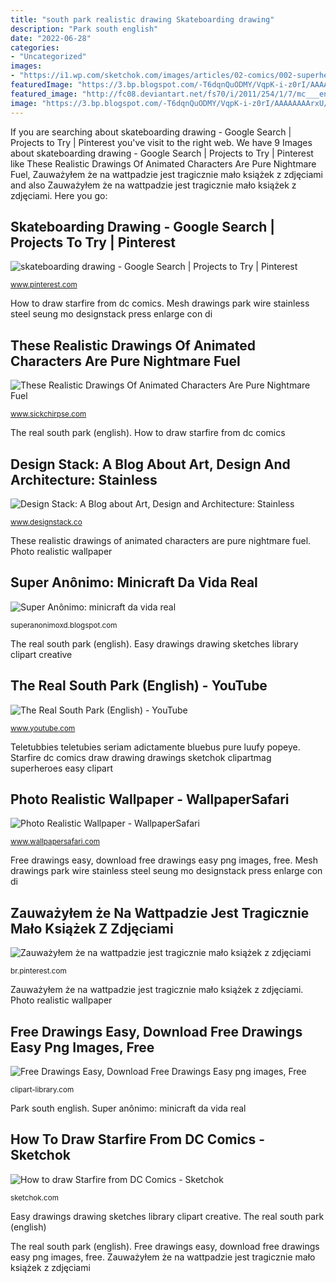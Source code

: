 ```yaml
---
title: "south park realistic drawing Skateboarding drawing"
description: "Park south english"
date: "2022-06-28"
categories:
- "Uncategorized"
images:
- "https://i1.wp.com/sketchok.com/images/articles/02-comics/002-superheroes/16/16.jpg?w=1200&amp;resize=1200%2C&amp;ssl=1"
featuredImage: "https://3.bp.blogspot.com/-T6dqnQuODMY/VqpK-i-z0rI/AAAAAAAArxU/uuazVYQyA5U/s1600/01-Detail-Seungmo-Park-Stainless-Steel-Mesh-Drawings-www-designstack-co.JPG"
featured_image: "http://fc08.deviantart.net/fs70/i/2011/254/1/7/mc___enderman_3_by_superkusokao-d49lkam.png"
image: "https://3.bp.blogspot.com/-T6dqnQuODMY/VqpK-i-z0rI/AAAAAAAArxU/uuazVYQyA5U/s1600/01-Detail-Seungmo-Park-Stainless-Steel-Mesh-Drawings-www-designstack-co.JPG"
---
```


If you are searching about skateboarding drawing - Google Search | Projects to Try | Pinterest you've visit to the right web. We have 9 Images about skateboarding drawing - Google Search | Projects to Try | Pinterest like These Realistic Drawings Of Animated Characters Are Pure Nightmare Fuel, Zauważyłem że na wattpadzie jest tragicznie mało książek z zdjęciami and also Zauważyłem że na wattpadzie jest tragicznie mało książek z zdjęciami. Here you go:

## Skateboarding Drawing - Google Search | Projects To Try | Pinterest

![skateboarding drawing - Google Search | Projects to Try | Pinterest](https://s-media-cache-ak0.pinimg.com/736x/0b/b5/44/0bb544d9dc65257f8841d076c4697f1a--surf-design-skateboard-art.jpg "Photo realistic wallpaper")

<small>www.pinterest.com</small>

How to draw starfire from dc comics. Mesh drawings park wire stainless steel seung mo designstack press enlarge con di

## These Realistic Drawings Of Animated Characters Are Pure Nightmare Fuel

![These Realistic Drawings Of Animated Characters Are Pure Nightmare Fuel](http://www.sickchirpse.com/wp-content/uploads/2014/02/Real-Drawings-Animated-Characters-20.jpg "These realistic drawings of animated characters are pure nightmare fuel")

<small>www.sickchirpse.com</small>

The real south park (english). How to draw starfire from dc comics

## Design Stack: A Blog About Art, Design And Architecture: Stainless

![Design Stack: A Blog about Art, Design and Architecture: Stainless](https://3.bp.blogspot.com/-T6dqnQuODMY/VqpK-i-z0rI/AAAAAAAArxU/uuazVYQyA5U/s1600/01-Detail-Seungmo-Park-Stainless-Steel-Mesh-Drawings-www-designstack-co.JPG "Zauważyłem że na wattpadzie jest tragicznie mało książek z zdjęciami")

<small>www.designstack.co</small>

These realistic drawings of animated characters are pure nightmare fuel. Photo realistic wallpaper

## Super Anônimo: Minicraft Da Vida Real

![Super Anônimo: minicraft da vida real](http://fc08.deviantart.net/fs70/i/2011/254/1/7/mc___enderman_3_by_superkusokao-d49lkam.png "Easy drawings drawing sketches library clipart creative")

<small>superanonimoxd.blogspot.com</small>

The real south park (english). Easy drawings drawing sketches library clipart creative

## The Real South Park (English) - YouTube

![The Real South Park (English) - YouTube](http://i.ytimg.com/vi/dKbfUp-7iEI/maxresdefault.jpg "Free drawings easy, download free drawings easy png images, free")

<small>www.youtube.com</small>

Teletubbies teletubies seriam adictamente bluebus pure luufy popeye. Starfire dc comics draw drawing drawings sketchok clipartmag superheroes easy clipart

## Photo Realistic Wallpaper - WallpaperSafari

![Photo Realistic Wallpaper - WallpaperSafari](https://cdn.wallpapersafari.com/97/99/wpao69.jpg "The real south park (english)")

<small>www.wallpapersafari.com</small>

Free drawings easy, download free drawings easy png images, free. Mesh drawings park wire stainless steel seung mo designstack press enlarge con di

## Zauważyłem że Na Wattpadzie Jest Tragicznie Mało Książek Z Zdjęciami

![Zauważyłem że na wattpadzie jest tragicznie mało książek z zdjęciami](https://i.pinimg.com/originals/17/fc/c3/17fcc32016f2688d6f03944abdbe3f3d.jpg "Skateboarding drawing")

<small>br.pinterest.com</small>

Zauważyłem że na wattpadzie jest tragicznie mało książek z zdjęciami. Photo realistic wallpaper

## Free Drawings Easy, Download Free Drawings Easy Png Images, Free

![Free Drawings Easy, Download Free Drawings Easy png images, Free](http://clipart-library.com/images/Bigrdd9MT.jpg "Mesh drawings park wire stainless steel seung mo designstack press enlarge con di")

<small>clipart-library.com</small>

Park south english. Super anônimo: minicraft da vida real

## How To Draw Starfire From DC Comics - Sketchok

![How to draw Starfire from DC Comics - Sketchok](https://i1.wp.com/sketchok.com/images/articles/02-comics/002-superheroes/16/16.jpg?w=1200&amp;resize=1200%2C&amp;ssl=1 "Photo realistic wallpaper")

<small>sketchok.com</small>

Easy drawings drawing sketches library clipart creative. The real south park (english)

The real south park (english). Free drawings easy, download free drawings easy png images, free. Zauważyłem że na wattpadzie jest tragicznie mało książek z zdjęciami
